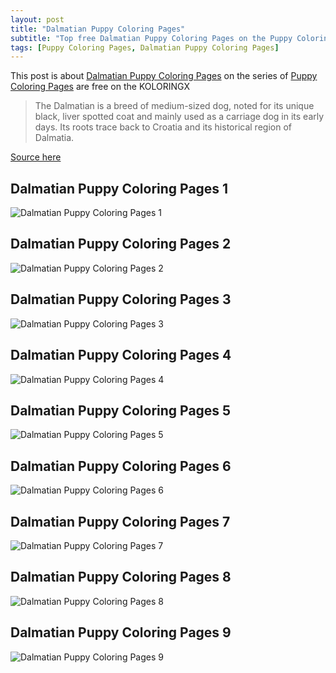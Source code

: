 ```yaml
---
layout: post
title: "Dalmatian Puppy Coloring Pages"
subtitle: "Top free Dalmatian Puppy Coloring Pages on the Puppy Coloring Pages at Koloringx.xyz "
tags: [Puppy Coloring Pages, Dalmatian Puppy Coloring Pages]
---
```

This post is about [Dalmatian Puppy Coloring Pages](http://koloringx.xyz/blog/Dalmatian-Puppy-Coloring-Pages) on the series of [Puppy Coloring Pages](http://koloringx.xyz) are free on the KOLORINGX
> The Dalmatian is a breed of medium-sized dog, noted for its unique black, liver spotted coat and mainly used as a carriage dog in its early days. Its roots trace back to Croatia and its historical region of Dalmatia.

[Source here](https://en.wikipedia.org/wiki/Dalmatian_(dog))
## Dalmatian Puppy Coloring Pages 1
![Dalmatian Puppy Coloring Pages 1](http://koloringx.xyz/Coloring-Pages/Dalmatian-Puppy-Coloring-Pages%20(1).png)

<script async src="https://pagead2.googlesyndication.com/pagead/js/adsbygoogle.js"></script> <!-- Koloringx --> 
 <ins class="adsbygoogle"  
   style="display:block"   
  data-ad-client="ca-pub-6753140515841889"   
  data-ad-slot="2585677186"  
   data-ad-format="auto"  
   data-full-width-responsive="true"></ins> 
 <script>  
   (adsbygoogle = window.adsbygoogle || []).push({}); 
 </script>

## Dalmatian Puppy Coloring Pages 2
![Dalmatian Puppy Coloring Pages 2](http://koloringx.xyz/Coloring-Pages/Dalmatian-Puppy-Coloring-Pages%20(2).png)
## Dalmatian Puppy Coloring Pages 3
![Dalmatian Puppy Coloring Pages 3](http://koloringx.xyz/Coloring-Pages/Dalmatian-Puppy-Coloring-Pages%20(3).png)
## Dalmatian Puppy Coloring Pages 4
![Dalmatian Puppy Coloring Pages 4](http://koloringx.xyz/Coloring-Pages/Dalmatian-Puppy-Coloring-Pages%20(4).png)
## Dalmatian Puppy Coloring Pages 5
![Dalmatian Puppy Coloring Pages 5](http://koloringx.xyz/Coloring-Pages/Dalmatian-Puppy-Coloring-Pages%20(5).png)
## Dalmatian Puppy Coloring Pages 6
![Dalmatian Puppy Coloring Pages 6](http://koloringx.xyz/Coloring-Pages/Dalmatian-Puppy-Coloring-Pages%20(6).png)
## Dalmatian Puppy Coloring Pages 7
![Dalmatian Puppy Coloring Pages 7](http://koloringx.xyz/Coloring-Pages/Dalmatian-Puppy-Coloring-Pages%20(7).png)
## Dalmatian Puppy Coloring Pages 8
![Dalmatian Puppy Coloring Pages 8](http://koloringx.xyz/Coloring-Pages/Dalmatian-Puppy-Coloring-Pages%20(8).png)
## Dalmatian Puppy Coloring Pages 9
![Dalmatian Puppy Coloring Pages 9](http://koloringx.xyz/Coloring-Pages/Dalmatian-Puppy-Coloring-Pages%20(9).png)

<script async src="https://pagead2.googlesyndication.com/pagead/js/adsbygoogle.js"></script> <!-- Koloringx --> 
 <ins class="adsbygoogle"  
   style="display:block"   
  data-ad-client="ca-pub-6753140515841889"   
  data-ad-slot="2585677186"  
   data-ad-format="auto"  
   data-full-width-responsive="true"></ins> 
 <script>  
   (adsbygoogle = window.adsbygoogle || []).push({}); 
 </script>

